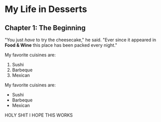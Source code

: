 # My Life in Desserts

## Chapter 1: The Beginning

"You just *have* to try the cheesecake," he said. "Ever since it appeared in
**Food & Wine** this place has been packed every night."

My favorite cuisines are:

1. Sushi
2. Barbeque
3. Mexican

My favorite cuisines are:

* Sushi
* Barbeque
* Mexican

HOLY SHIT I HOPE THIS WORKS
